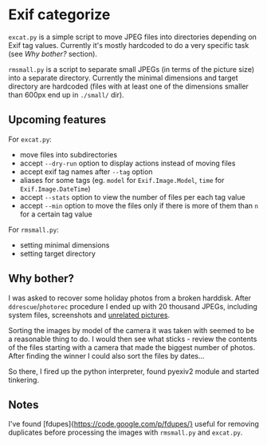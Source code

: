 Exif categorize
===============

`excat.py` is a simple script to move JPEG files into directories
depending on Exif tag values. Currently it's mostly hardcoded to do
a very specific task (see *Why bother?* section).

`rmsmall.py` is a script to separate small JPEGs (in terms of the picture
size) into a separate directory. Currently the minimal dimensions and
target directory are hardcoded (files with at least one of the
dimensions smaller than 600px end up in `./small/` dir).

Upcoming features
-----------------

For `excat.py`:

* move files into subdirectories
* accept `--dry-run` option to display actions instead of moving files
* accept exif tag names after `--tag` option
* aliases for some tags (eg. `model` for `Exif.Image.Model`,
  `time` for `Exif.Image.DateTime`)
* accept `--stats` option to view the number of files per each tag value
* accept `--min` option to move the files only if there is more of them
  than `n` for a certain tag value

For `rmsmall.py`:

* setting minimal dimensions
* setting target directory

Why bother?
-----------

I was asked to recover some holiday photos from a broken harddisk.
After `ddrescue`/`photorec` procedure I ended up with 20 thousand
JPEGs, including system files, screenshots and [unrelated
pictures](http://i2.kym-cdn.com/photos/images/original/000/002/151/1180723070762.jpg).

Sorting the images by model of the camera it was taken with
seemed to be a reasonable thing to do. I would then see
what sticks - review the contents of the files starting with
a camera that made the biggest number of photos. After finding
the winner I could also sort the files by dates...

So there, I fired up the python interpreter, found pyexiv2 module
and started tinkering.

Notes
-----

I've found [fdupes]{https://code.google.com/p/fdupes/} useful for
removing duplicates before processing the images with `rmsmall.py`
and `excat.py`.
